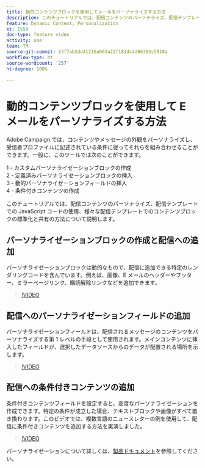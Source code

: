 ```yaml
---
title: 動的コンテンツブロックを使用してメールをパーソナライズする方法
description: このチュートリアルでは、配信コンテンツのパーソナライズ、配信テンプレートでの JavaScript コードの使用、様々な配信テンプレートでのコンテンツブロックの標準化と共有の方法について説明します。
feature: Dynamic Content, Personalization
kt: 1559
doc-type: feature video
activity: use
team: TM
source-git-commit: 13f7ab2dd41216a603a22f181dc4d06302c5918a
workflow-type: ht
source-wordcount: '257'
ht-degree: 100%

---
```



# 動的コンテンツブロックを使用して E メールをパーソナライズする方法

Adobe Campaign では、コンテンツやメッセージの外観をパーソナライズし、受信者プロファイルに記述されている条件に従ってそれらを組み合わせることができます。一般に、このツールでは次のことができます。

1 - カスタムパーソナライゼーションブロックの作成\
2 - 定義済みパーソナライゼーションブロックの挿入\
3 - 動的パーソナライゼーションフィールドの挿入\
4 - 条件付きコンテンツの作成

このチュートリアルでは、配信コンテンツのパーソナライズ、配信テンプレートでの JavaScript コードの使用、様々な配信テンプレートでのコンテンツブロックの標準化と共有の方法について説明します。

## パーソナライゼーションブロックの作成と配信への追加

パーソナライゼーションブロックは動的なもので、配信に追加できる特定のレンダリングコードを含んでいます。例えば、画像、E メールのヘッダーやフッター、ミラーページリンク、購読解除リンクなどを追加できます。

>[!VIDEO](https://video.tv.adobe.com/v/24924?quality=12&learn=on)

## 配信へのパーソナライゼーションフィールドの追加

パーソナライゼーションフィールドは、配信されるメッセージのコンテンツをパーソナライズする第 1 レベルの手段として使用されます。メインコンテンツに挿入したフィールドが、選択したデータソースからのデータが配置される場所を示します。

>[!VIDEO](https://video.tv.adobe.com/v/24925?quality=12&learn=on)

## 配信への条件付きコンテンツの追加

条件付きコンテンツフィールドを設定すると、高度なパーソナライゼーションを作成できます。特定の条件が成立した場合、テキストブロックや画像がすべて置き換わります。このビデオでは、複数言語のニュースレターの例を使用して、配信に条件付きコンテンツを追加する方法を実演しました。

>[!VIDEO](https://video.tv.adobe.com/v/24926?quality=12&learn=on)

パーソナライゼーションについて詳しくは、[製品ドキュメント](https://experienceleague.adobe.com/docs/campaign-classic/using/sending-messages/personalizing-deliveries/about-personalization.html?lang=ja)を参照してください。
